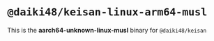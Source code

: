 # `@daiki48/keisan-linux-arm64-musl`

This is the **aarch64-unknown-linux-musl** binary for `@daiki48/keisan`
